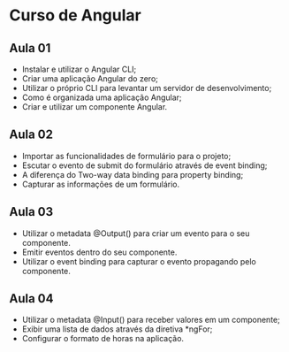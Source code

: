 # Curso de Angular

## Aula 01

- Instalar e utilizar o Angular CLI;
- Criar uma aplicação Angular do zero;
- Utilizar o próprio CLI para levantar um servidor de desenvolvimento;
- Como é organizada uma aplicação Angular;
- Criar e utilizar um componente Angular.

## Aula 02

- Importar as funcionalidades de formulário para o projeto;
- Escutar o evento de submit do formulário através de event binding;
- A diferença do Two-way data binding para property binding;
- Capturar as informações de um formulário.

## Aula 03

- Utilizar o metadata @Output() para criar um evento para o seu componente.
- Emitir eventos dentro do seu componente.
- Utilizar o event binding para capturar o evento propagando pelo componente.

## Aula 04

- Utilizar o metadata @Input() para receber valores em um componente;
- Exibir uma lista de dados através da diretiva *ngFor;
- Configurar o formato de horas na aplicação.
